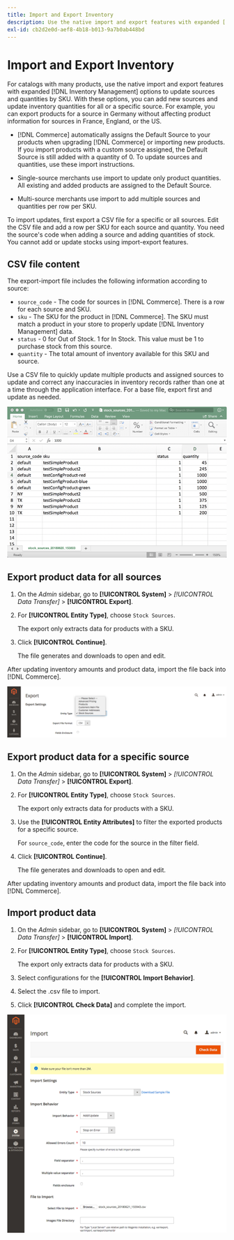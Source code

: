 ```yaml
---
title: Import and Export Inventory
description: Use the native import and export features with expanded [!DNL Inventory Management] options to update sources and quantities by SKU.
exl-id: cb2d2e0d-aef8-4b18-b013-9a7b0ab448bd
---
```

# Import and Export Inventory

For catalogs with many products, use the native import and export features with expanded [!DNL Inventory Management] options to update sources and quantities by SKU. With these options, you can add new sources and update inventory quantities for all or a specific source. For example, you can export products for a source in Germany without affecting product information for sources in France, England, or the US.

- [!DNL Commerce] automatically assigns the Default Source to your products when upgrading [!DNL Commerce] or importing new products. If you import products with a custom source assigned, the Default Source is still added with a quantity of 0. To update sources and quantities, use these import instructions.

- Single-source merchants use import to update only product quantities. All existing and added products are assigned to the Default Source.

- Multi-source merchants use import to add multiple sources and quantities per row per SKU.

To import updates, first export a CSV file for a specific or all sources. Edit the CSV file and add a row per SKU for each source and quantity. You need the source's code when adding a source and adding quantities of stock. You cannot add or update stocks using import-export features.

## CSV file content

The export-import file includes the following information according to source:

- `source_code` - The code for sources in [!DNL Commerce]. There is a row for each source and SKU.
- `sku` - The SKU for the product in [!DNL Commerce]. The SKU must match a product in your store to properly update [!DNL Inventory Management] data.
- `status` - 0 for Out of Stock. 1 for In Stock. This value must be 1 to purchase stock from this source.
- `quantity` - The total amount of inventory available for this SKU and source.

Use a CSV file to quickly update multiple products and assigned sources to update and correct any inaccuracies in inventory records rather than one at a time through the application interface. For a base file, export first and update as needed.

![Example CSV file for import - export inventory data](assets/inventory-import-export-data.png)

## Export product data for all sources

1. On the _Admin_ sidebar, go to **[!UICONTROL System]** > _[!UICONTROL Data Transfer]_ > **[!UICONTROL Export]**.

1. For **[!UICONTROL Entity Type]**, choose `Stock Sources`.

   The export only extracts data for products with a SKU.

1. Click **[!UICONTROL Continue]**.

   The file generates and downloads to open and edit.

After updating inventory amounts and product data, import the file back into [!DNL Commerce].

![Export stock sources for product data and sources](assets/inventory-export-stock-sources.png)

## Export product data for a specific source

1. On the _Admin_ sidebar, go to **[!UICONTROL System]** > _[!UICONTROL Data Transfer]_ > **[!UICONTROL Export]**.

1. For **[!UICONTROL Entity Type]**, choose `Stock Sources`.

   The export only extracts data for products with a SKU.

1. Use the **[!UICONTROL Entity Attributes]** to filter the exported products for a specific source.

   For `source_code`, enter the code for the source in the filter field.

1. Click **[!UICONTROL Continue]**.

   The file generates and downloads to open and edit.

After updating inventory amounts and product data, import the file back into [!DNL Commerce].

## Import product data

1. On the _Admin_ sidebar, go to **[!UICONTROL System]** > _[!UICONTROL Data Transfer]_ > **[!UICONTROL Import]**.

1. For **[!UICONTROL Entity Type]**, choose `Stock Sources`.

   The export only extracts data for products with a SKU.

1. Select configurations for the **[!UICONTROL Import Behavior]**.

1. Select the .csv file to import.

1. Click **[!UICONTROL Check Data]** and complete the import.

![Import product data and sources](assets/inventory-import-sources.png)
